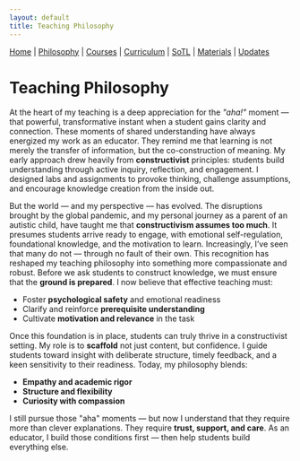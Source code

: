 ```yaml
---
layout: default
title: Teaching Philosophy
---
```


<div class="navbar">
  <a href="index">Home</a> |
  <a href="philosophy" class="active">Philosophy</a> |
  <a href="courses">Courses</a> |
  <a href="curriculum">Curriculum</a> |
  <a href="sotl">SoTL</a> |
  <a href="materials">Materials</a> |
  <a href="changelog">Updates</a>
</div>

# Teaching Philosophy

At the heart of my teaching is a deep appreciation for the *"aha!"* moment — that powerful, transformative instant when a student gains clarity and connection. These moments of shared understanding have always energized my work as an educator. They remind me that learning is not merely the transfer of information, but the co-construction of meaning. My early approach drew heavily from **constructivist** principles: students build understanding through active inquiry, reflection, and engagement. I designed labs and assignments to provoke thinking, challenge assumptions, and encourage knowledge creation from the inside out.

But the world — and my perspective — has evolved. The disruptions brought by the global pandemic, and my personal journey as a parent of an autistic child, have taught me that **constructivism assumes too much**. It presumes students arrive ready to engage, with emotional self-regulation, foundational knowledge, and the motivation to learn. Increasingly, I’ve seen that many do not — through no fault of their own. This recognition has reshaped my teaching philosophy into something more compassionate and robust. Before we ask students to construct knowledge, we must ensure that the **ground is prepared**. I now believe that effective teaching must:
- Foster **psychological safety** and emotional readiness
- Clarify and reinforce **prerequisite understanding**
- Cultivate **motivation and relevance** in the task

Once this foundation is in place, students can truly thrive in a constructivist setting. My role is to **scaffold** not just content, but confidence. I guide students toward insight with deliberate structure, timely feedback, and a keen sensitivity to their readiness. Today, my philosophy blends:
- **Empathy and academic rigor**
- **Structure and flexibility**
- **Curiosity with compassion**

I still pursue those "aha" moments — but now I understand that they require more than clever explanations. They require **trust, support, and care**. As an educator, I build those conditions first — then help students build everything else.
